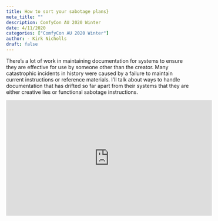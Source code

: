```yaml
---
title: How to sort your sabotage plans}
meta_title: ""
description: ComfyCon AU 2020 Winter
date: 4/11/2020
categories: ["ComfyCon AU 2020 Winter"]
author: - Kirk Nicholls
draft: false
---
```

There’s a lot of work in maintaining documentation for systems to ensure they are effective for use by someone other than the creator. Many catastrophic incidents in history were caused by a failure to maintain current instructions or reference materials. I’ll talk about ways to handle documentation that has drifted so far apart from their systems that they are either creative lies or functional sabotage instructions.

<iframe width="560" height="315" src="https://www.youtube.com/embed/GXPPw7NH_a0?si=3itKGQVSKo68ySom" title="YouTube video player" frameborder="0" allow="accelerometer; autoplay; clipboard-write; encrypted-media; gyroscope; picture-in-picture; web-share" allowfullscreen></iframe>